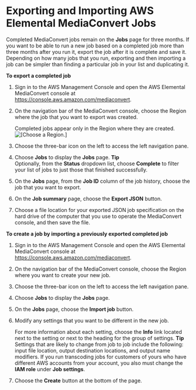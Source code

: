 # Exporting and Importing AWS Elemental MediaConvert Jobs<a name="exporting-and-importing-jobs"></a>

Completed MediaConvert jobs remain on the **Jobs** page for three months\. If you want to be able to run a new job based on a completed job more than three months after you run it, export the job after it is complete and save it\. Depending on how many jobs that you run, exporting and then importing a job can be simpler than finding a particular job in your list and duplicating it\.

**To export a completed job**

1. Sign in to the AWS Management Console and open the AWS Elemental MediaConvert console at [https://console\.aws\.amazon\.com/mediaconvert](https://console.aws.amazon.com/mediaconvert)\.

1. On the navigation bar of the MediaConvert console, choose the Region where the job that you want to export was created\.

   Completed jobs appear only in the Region where they are created\.  
![\[Choose a Region.\]](http://docs.aws.amazon.com/mediaconvert/latest/ug/images/regions-list.png)

1. Choose the three\-bar icon on the left to access the left navigation pane\.

1. Choose **Jobs** to display the **Jobs** page\.
**Tip**  
Optionally, from the **Status** dropdown list, choose **Complete** to filter your list of jobs to just those that finished successfully\.

1. On the **Jobs** page, from the **Job ID** column of the job history, choose the job that you want to export\.

1. On the **Job summary** page, choose the **Export JSON** button\.

1. Choose a file location for your exported JSON job specification on the hard drive of the computer that you use to operate the MediaConvert console, and then save the file\.

**To create a job by importing a previously exported completed job**

1. Sign in to the AWS Management Console and open the AWS Elemental MediaConvert console at [https://console\.aws\.amazon\.com/mediaconvert](https://console.aws.amazon.com/mediaconvert)\.

1. On the navigation bar of the MediaConvert console, choose the Region where you want to create your new job\.

1. Choose the three\-bar icon on the left to access the left navigation pane\.

1. Choose **Jobs** to display the **Jobs** page\.

1. On the **Jobs** page, choose the **Import job** button\.

1. Modify any settings that you want to be different in the new job\.

   For more information about each setting, choose the **Info** link located next to the setting or next to the heading for the group of settings\.
**Tip**  
Settings that are likely to change from job to job include the following: input file location, output destination locations, and output name modifiers\. If you run transcoding jobs for customers of yours who have different AWS accounts from your account, you also must change the **IAM role** under **Job settings**\.

1. Choose the **Create** button at the bottom of the page\.
